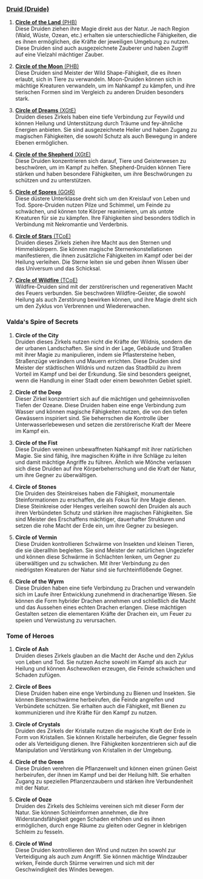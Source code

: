 
### [**Druid (Druide)**](http://dnd5e.wikidot.com/druid)  

1. [**Circle of the Land** (PHB)](http://dnd5e.wikidot.com/druid:land)  
   Diese Druiden ziehen ihre Magie direkt aus der Natur. Je nach Region (Wald, Wüste, Ozean, etc.) erhalten sie unterschiedliche Fähigkeiten, die es ihnen ermöglichen, die Kräfte der jeweiligen Umgebung zu nutzen. Diese Druiden sind auch ausgezeichnete Zauberer und haben Zugriff auf eine Vielzahl mächtiger Zauber.
      
2. [**Circle of the Moon** (PHB)](http://dnd5e.wikidot.com/druid:moon)   
   Diese Druiden sind Meister der Wild Shape-Fähigkeit, die es ihnen erlaubt, sich in Tiere zu verwandeln. Moon-Druiden können sich in mächtige Kreaturen verwandeln, um im Nahkampf zu kämpfen, und ihre tierischen Formen sind im Vergleich zu anderen Druiden besonders stark.
      
3. [**Circle of Dreams** (XGtE)](http://dnd5e.wikidot.com/druid:dreams)  
   Druiden dieses Zirkels haben eine tiefe Verbindung zur Feywild und können Heilung und Unterstützung durch Träume und fey-ähnliche Energien anbieten. Sie sind ausgezeichnete Heiler und haben Zugang zu magischen Fähigkeiten, die sowohl Schutz als auch Bewegung in andere Ebenen ermöglichen.
      
4. [**Circle of the Shepherd** (XGtE)](http://dnd5e.wikidot.com/druid:shepherd)  
   Diese Druiden konzentrieren sich darauf, Tiere und Geisterwesen zu beschwören, um im Kampf zu helfen. Shepherd-Druiden können Tiere stärken und haben besondere Fähigkeiten, um ihre Beschwörungen zu schützen und zu unterstützen.
      
5. [**Circle of Spores** (GGtR)](http://dnd5e.wikidot.com/druid:spores)  
   Diese düstere Unterklasse dreht sich um den Kreislauf von Leben und Tod. Spore-Druiden nutzen Pilze und Schimmel, um Feinde zu schwächen, und können tote Körper reanimieren, um als untote Kreaturen für sie zu kämpfen. Ihre Fähigkeiten sind besonders tödlich in Verbindung mit Nekromantie und Verderbnis.
      
6. [**Circle of Stars** (TCoE)](http://dnd5e.wikidot.com/druid:stars)  
   Druiden dieses Zirkels ziehen ihre Macht aus den Sternen und Himmelskörpern. Sie können magische Sternenkonstellationen manifestieren, die ihnen zusätzliche Fähigkeiten im Kampf oder bei der Heilung verleihen. Die Sterne leiten sie und geben ihnen Wissen über das Universum und das Schicksal.
      
7. [**Circle of Wildfire** (TCoE)](http://dnd5e.wikidot.com/druid:wildfire)   
   Wildfire-Druiden sind mit der zerstörerischen und regenerativen Macht des Feuers verbunden. Sie beschwören Wildfire-Geister, die sowohl Heilung als auch Zerstörung bewirken können, und ihre Magie dreht sich um den Zyklus von Verbrennen und Wiedererwachen.
      

### **Valda's Spire of Secrets**

1. **Circle of the City**    
    Druiden dieses Zirkels nutzen nicht die Kräfte der Wildnis, sondern die der urbanen Landschaften. Sie sind in der Lage, Gebäude und Straßen mit ihrer Magie zu manipulieren, indem sie Pflastersteine heben, Straßenzüge verändern und Mauern errichten. Diese Druiden sind Meister der städtischen Wildnis und nutzen das Stadtbild zu ihrem Vorteil im Kampf und bei der Erkundung. Sie sind besonders geeignet, wenn die Handlung in einer Stadt oder einem bewohnten Gebiet spielt.
      
2. **Circle of the Deep**    
    Dieser Zirkel konzentriert sich auf die mächtigen und geheimnisvollen Tiefen der Ozeane. Diese Druiden haben eine enge Verbindung zum Wasser und können magische Fähigkeiten nutzen, die von den tiefen Gewässern inspiriert sind. Sie beherrschen die Kontrolle über Unterwasserlebewesen und setzen die zerstörerische Kraft der Meere im Kampf ein.
      
3. **Circle of the Fist**    
    Diese Druiden vereinen unbewaffneten Nahkampf mit ihrer natürlichen Magie. Sie sind fähig, ihre magischen Kräfte in ihre Schläge zu leiten und damit mächtige Angriffe zu führen. Ähnlich wie Mönche verlassen sich diese Druiden auf ihre Körperbeherrschung und die Kraft der Natur, um ihre Gegner zu überwältigen.
      
4. **Circle of Stones**    
    Die Druiden des Steinkreises haben die Fähigkeit, monumentale Steinformationen zu erschaffen, die als Fokus für ihre Magie dienen. Diese Steinkreise oder Henges verleihen sowohl den Druiden als auch ihren Verbündeten Schutz und stärken ihre magischen Fähigkeiten. Sie sind Meister des Erschaffens mächtiger, dauerhafter Strukturen und setzen die rohe Macht der Erde ein, um ihre Gegner zu besiegen.
      
5. **Circle of Vermin**    
    Diese Druiden kontrollieren Schwärme von Insekten und kleinen Tieren, die sie überallhin begleiten. Sie sind Meister der natürlichen Ungeziefer und können diese Schwärme in Schlachten lenken, um Gegner zu überwältigen und zu schwächen. Mit ihrer Verbindung zu den niedrigsten Kreaturen der Natur sind sie furchteinflößende Gegner.
      
6. **Circle of the Wyrm**    
    Diese Druiden haben eine tiefe Verbindung zu Drachen und verwandeln sich im Laufe ihrer Entwicklung zunehmend in drachenartige Wesen. Sie können die Form hybrider Drachen annehmen und schließlich die Macht und das Aussehen eines echten Drachen erlangen. Diese mächtigen Gestalten setzen die elementaren Kräfte der Drachen ein, um Feuer zu speien und Verwüstung zu verursachen.


### **Tome of Heroes**

1. **Circle of Ash**  
    Druiden dieses Zirkels glauben an die Macht der Asche und den Zyklus von Leben und Tod. Sie nutzen Asche sowohl im Kampf als auch zur Heilung und können Aschewolken erzeugen, die Feinde schwächen und Schaden zufügen.
      
2. **Circle of Bees**  
    Diese Druiden haben eine enge Verbindung zu Bienen und Insekten. Sie können Bienenschwärme herbeirufen, die Feinde angreifen und Verbündete schützen. Sie erhalten auch die Fähigkeit, mit Bienen zu kommunizieren und ihre Kräfte für den Kampf zu nutzen.
      
3. **Circle of Crystals**  
    Druiden des Zirkels der Kristalle nutzen die magische Kraft der Erde in Form von Kristallen. Sie können Kristalle herbeirufen, die Gegner fesseln oder als Verteidigung dienen. Ihre Fähigkeiten konzentrieren sich auf die Manipulation und Verstärkung von Kristallen in der Umgebung.
      
4. **Circle of the Green**  
    Diese Druiden verehren die Pflanzenwelt und können einen grünen Geist herbeirufen, der ihnen im Kampf und bei der Heilung hilft. Sie erhalten Zugang zu speziellen Pflanzenzaubern und stärken ihre Verbundenheit mit der Natur.
      
5. **Circle of Ooze**  
    Druiden des Zirkels des Schleims vereinen sich mit dieser Form der Natur. Sie können Schleimformen annehmen, die ihre Widerstandsfähigkeit gegen Schaden erhöhen und es ihnen ermöglichen, durch enge Räume zu gleiten oder Gegner in klebrigen Schleim zu fesseln.
      
6. **Circle of Wind**  
    Diese Druiden kontrollieren den Wind und nutzen ihn sowohl zur Verteidigung als auch zum Angriff. Sie können mächtige Windzauber wirken, Feinde durch Stürme verwirren und sich mit der Geschwindigkeit des Windes bewegen.